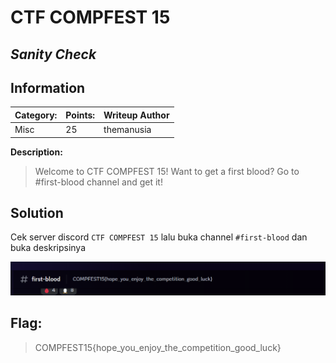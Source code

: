 # __CTF COMPFEST 15__ 
## _Sanity Check_

## Information
**Category:** | **Points:** | **Writeup Author**
--- | --- | ---
Misc | 25 | themanusia

**Description:** 

> Welcome to CTF COMPFEST 15! Want to get a first blood? Go to #first-blood channel and get it!

## Solution
Cek server discord `CTF COMPFEST 15` lalu buka channel `#first-blood` dan buka deskripsinya

![flag](Sanity%20Check.png)

## Flag:
> COMPFEST15{hope_you_enjoy_the_competition_good_luck}